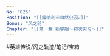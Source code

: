 ```yaml
---
No: "025"
Position: "[[露纳利亚自然公园2]]"
Bonus: "风之轮"
Chapter: "[[第一章 新学期～初次实习～]]"
---
```


#英雄传说/闪之轨迹/笔记/宝箱